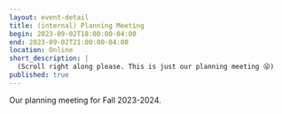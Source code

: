 ```yaml
---
layout: event-detail
title: (internal) Planning Meeting
begin: 2023-09-02T18:00:00-04:00
end: 2023-09-02T21:00:00-04:00
location: Online
short_description: |
  (Scroll right along please. This is just our planning meeting 😜)
published: true
---
```


Our planning meeting for Fall 2023-2024.
